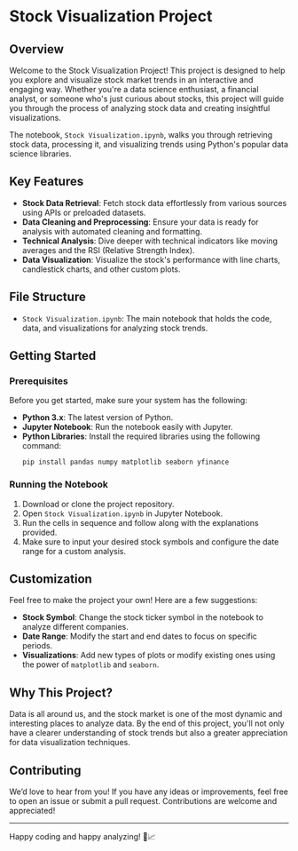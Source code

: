 
# Stock Visualization Project

## Overview

Welcome to the Stock Visualization Project! This project is designed to help you explore and visualize stock market trends in an interactive and engaging way. Whether you're a data science enthusiast, a financial analyst, or someone who's just curious about stocks, this project will guide you through the process of analyzing stock data and creating insightful visualizations.

The notebook, `Stock Visualization.ipynb`, walks you through retrieving stock data, processing it, and visualizing trends using Python's popular data science libraries.

## Key Features

- **Stock Data Retrieval**: Fetch stock data effortlessly from various sources using APIs or preloaded datasets.
- **Data Cleaning and Preprocessing**: Ensure your data is ready for analysis with automated cleaning and formatting.
- **Technical Analysis**: Dive deeper with technical indicators like moving averages and the RSI (Relative Strength Index).
- **Data Visualization**: Visualize the stock's performance with line charts, candlestick charts, and other custom plots.

## File Structure

- `Stock Visualization.ipynb`: The main notebook that holds the code, data, and visualizations for analyzing stock trends.

## Getting Started

### Prerequisites

Before you get started, make sure your system has the following:
- **Python 3.x**: The latest version of Python.
- **Jupyter Notebook**: Run the notebook easily with Jupyter.
- **Python Libraries**: Install the required libraries using the following command:
  ```
  pip install pandas numpy matplotlib seaborn yfinance
  ```

### Running the Notebook

1. Download or clone the project repository.
2. Open `Stock Visualization.ipynb` in Jupyter Notebook.
3. Run the cells in sequence and follow along with the explanations provided.
4. Make sure to input your desired stock symbols and configure the date range for a custom analysis.

## Customization

Feel free to make the project your own! Here are a few suggestions:
- **Stock Symbol**: Change the stock ticker symbol in the notebook to analyze different companies.
- **Date Range**: Modify the start and end dates to focus on specific periods.
- **Visualizations**: Add new types of plots or modify existing ones using the power of `matplotlib` and `seaborn`.

## Why This Project?

Data is all around us, and the stock market is one of the most dynamic and interesting places to analyze data. By the end of this project, you'll not only have a clearer understanding of stock trends but also a greater appreciation for data visualization techniques.

## Contributing

We’d love to hear from you! If you have any ideas or improvements, feel free to open an issue or submit a pull request. Contributions are welcome and appreciated!

---

Happy coding and happy analyzing! 🚀📈
